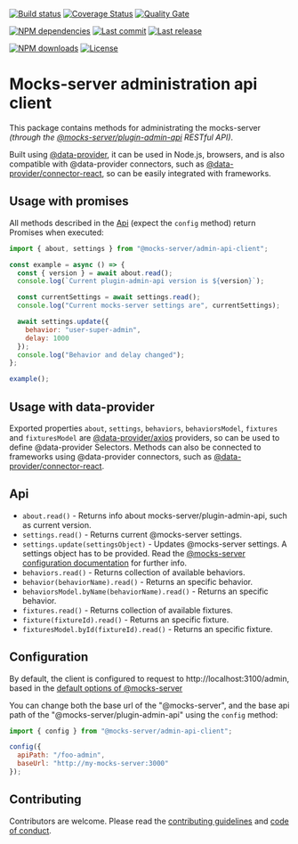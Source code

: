[![Build status][travisci-image]][travisci-url] [![Coverage Status][coveralls-image]][coveralls-url] [![Quality Gate][quality-gate-image]][quality-gate-url]

[![NPM dependencies][npm-dependencies-image]][npm-dependencies-url] [![Last commit][last-commit-image]][last-commit-url] [![Last release][release-image]][release-url] 

[![NPM downloads][npm-downloads-image]][npm-downloads-url] [![License][license-image]][license-url]


# Mocks-server administration api client

This package contains methods for administrating the mocks-server _(through the [@mocks-server/plugin-admin-api](https://github.com/mocks-server/plugin-admin-api) RESTful API)_.

Built using [@data-provider](https://github.com/data-provider), it can be used in Node.js, browsers, and is also compatible with @data-provider connectors, such as [@data-provider/connector-react](https://github.com/data-provider/connector-react), so can be easily integrated with frameworks.

## Usage with promises

All methods described in the [Api](#api) (expect the `config` method) return Promises when executed:

```js
import { about, settings } from "@mocks-server/admin-api-client";

const example = async () => {
  const { version } = await about.read();
  console.log(`Current plugin-admin-api version is ${version}`);

  const currentSettings = await settings.read();
  console.log("Current mocks-server settings are", currentSettings);

  await settings.update({
    behavior: "user-super-admin",
    delay: 1000
  });
  console.log("Behavior and delay changed");
};

example();
```

## Usage with data-provider

Exported properties `about`, `settings`, `behaviors`, `behaviorsModel`, `fixtures` and `fixturesModel` are [@data-provider/axios](https://github.com/data-provider/axios) providers, so can be used to define @data-provider Selectors. Methods can also be connected to frameworks using @data-provider connectors, such as [@data-provider/connector-react](https://github.com/data-provider/connector-react).

## Api

* `about.read()` - Returns info about mocks-server/plugin-admin-api, such as current version.
* `settings.read()` - Returns current @mocks-server settings.
* `settings.update(settingsObject)` - Updates @mocks-server settings. A settings object has to be provided. Read the [@mocks-server configuration documentation](https://www.mocks-server.org/docs/configuration-options) for further info.
* `behaviors.read()` - Returns collection of available behaviors.
* `behavior(behaviorName).read()` - Returns an specific behavior.
* `behaviorsModel.byName(behaviorName).read()` - Returns an specific behavior.
* `fixtures.read()` - Returns collection of available fixtures.
* `fixture(fixtureId).read()` - Returns an specific fixture.
* `fixturesModel.byId(fixtureId).read()` - Returns an specific fixture.

## Configuration

By default, the client is configured to request to http://localhost:3100/admin, based in the [default options of @mocks-server](https://www.mocks-server.org/docs/configuration-options)

You can change both the base url of the "@mocks-server", and the base api path of the "@mocks-server/plugin-admin-api" using the `config` method:

```js
import { config } from "@mocks-server/admin-api-client";

config({
  apiPath: "/foo-admin",
  baseUrl: "http://my-mocks-server:3000"
});
```

## Contributing

Contributors are welcome.
Please read the [contributing guidelines](.github/CONTRIBUTING.md) and [code of conduct](.github/CODE_OF_CONDUCT.md).

[plugin-admin-api-url]: https://github.com/mocks-server/plugin-admin-api

[coveralls-image]: https://coveralls.io/repos/github/mocks-server/admin-api-client/badge.svg
[coveralls-url]: https://coveralls.io/github/mocks-server/admin-api-client
[travisci-image]: https://travis-ci.com/mocks-server/admin-api-client.svg?branch=master
[travisci-url]: https://travis-ci.com/mocks-server/admin-api-client
[last-commit-image]: https://img.shields.io/github/last-commit/mocks-server/admin-api-client.svg
[last-commit-url]: https://github.com/mocks-server/admin-api-client/commits
[license-image]: https://img.shields.io/npm/l/@mocks-server/admin-api-client.svg
[license-url]: https://github.com/mocks-server/admin-api-client/blob/master/LICENSE
[npm-downloads-image]: https://img.shields.io/npm/dm/@mocks-server/admin-api-client.svg
[npm-downloads-url]: https://www.npmjs.com/package/@mocks-server/admin-api-client
[npm-dependencies-image]: https://img.shields.io/david/mocks-server/admin-api-client.svg
[npm-dependencies-url]: https://david-dm.org/mocks-server/admin-api-client
[quality-gate-image]: https://sonarcloud.io/api/project_badges/measure?project=mocks-server-admin-api-client&metric=alert_status
[quality-gate-url]: https://sonarcloud.io/dashboard?id=mocks-server-admin-api-client
[release-image]: https://img.shields.io/github/release-date/mocks-server/admin-api-client.svg
[release-url]: https://github.com/mocks-server/admin-api-client/releases
